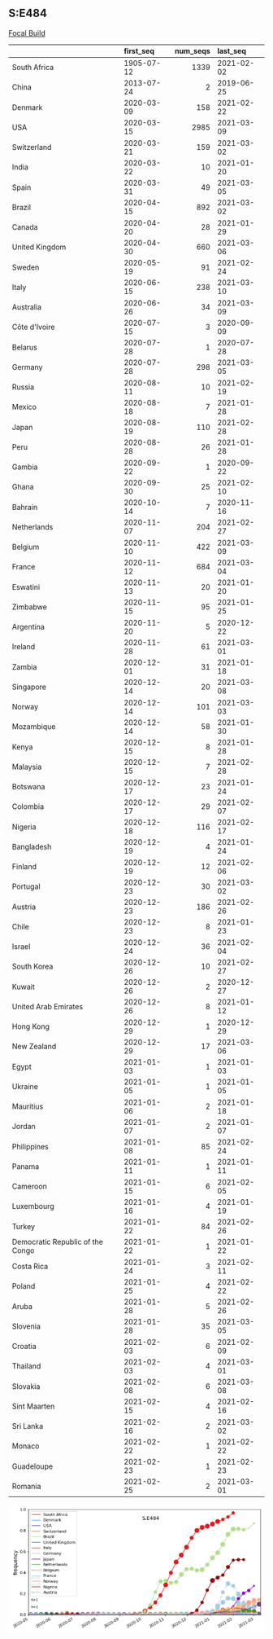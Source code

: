 

## S:E484
[Focal Build](https://nextstrain.org/groups/neherlab/ncov/S.E484?c=gt-S_484)

|                                  | first_seq   |   num_seqs | last_seq   |
|:---------------------------------|:------------|-----------:|:-----------|
| South Africa                     | 1905-07-12  |       1339 | 2021-02-02 |
| China                            | 2013-07-24  |          2 | 2019-06-25 |
| Denmark                          | 2020-03-09  |        158 | 2021-02-22 |
| USA                              | 2020-03-15  |       2985 | 2021-03-09 |
| Switzerland                      | 2020-03-21  |        159 | 2021-03-02 |
| India                            | 2020-03-22  |         10 | 2021-01-20 |
| Spain                            | 2020-03-31  |         49 | 2021-03-05 |
| Brazil                           | 2020-04-15  |        892 | 2021-03-02 |
| Canada                           | 2020-04-20  |         28 | 2021-01-29 |
| United Kingdom                   | 2020-04-30  |        660 | 2021-03-06 |
| Sweden                           | 2020-05-19  |         91 | 2021-02-24 |
| Italy                            | 2020-06-15  |        238 | 2021-03-10 |
| Australia                        | 2020-06-26  |         34 | 2021-03-09 |
| Côte d'Ivoire                    | 2020-07-15  |          3 | 2020-09-09 |
| Belarus                          | 2020-07-28  |          1 | 2020-07-28 |
| Germany                          | 2020-07-28  |        298 | 2021-03-05 |
| Russia                           | 2020-08-11  |         10 | 2021-02-19 |
| Mexico                           | 2020-08-18  |          7 | 2021-01-28 |
| Japan                            | 2020-08-19  |        110 | 2021-02-28 |
| Peru                             | 2020-08-28  |         26 | 2021-01-28 |
| Gambia                           | 2020-09-22  |          1 | 2020-09-22 |
| Ghana                            | 2020-09-30  |         25 | 2021-02-10 |
| Bahrain                          | 2020-10-14  |          7 | 2020-11-16 |
| Netherlands                      | 2020-11-07  |        204 | 2021-02-27 |
| Belgium                          | 2020-11-10  |        422 | 2021-03-09 |
| France                           | 2020-11-12  |        684 | 2021-03-04 |
| Eswatini                         | 2020-11-13  |         20 | 2021-01-20 |
| Zimbabwe                         | 2020-11-15  |         95 | 2021-01-25 |
| Argentina                        | 2020-11-20  |          5 | 2020-12-22 |
| Ireland                          | 2020-11-28  |         61 | 2021-03-01 |
| Zambia                           | 2020-12-01  |         31 | 2021-01-18 |
| Singapore                        | 2020-12-14  |         20 | 2021-03-08 |
| Norway                           | 2020-12-14  |        101 | 2021-03-03 |
| Mozambique                       | 2020-12-14  |         58 | 2021-01-30 |
| Kenya                            | 2020-12-15  |          8 | 2021-01-28 |
| Malaysia                         | 2020-12-15  |          7 | 2021-02-28 |
| Botswana                         | 2020-12-17  |         23 | 2021-01-24 |
| Colombia                         | 2020-12-17  |         29 | 2021-02-07 |
| Nigeria                          | 2020-12-18  |        116 | 2021-02-17 |
| Bangladesh                       | 2020-12-19  |          4 | 2021-01-24 |
| Finland                          | 2020-12-19  |         12 | 2021-02-06 |
| Portugal                         | 2020-12-23  |         30 | 2021-03-02 |
| Austria                          | 2020-12-23  |        186 | 2021-02-26 |
| Chile                            | 2020-12-23  |          8 | 2021-01-23 |
| Israel                           | 2020-12-24  |         36 | 2021-02-04 |
| South Korea                      | 2020-12-26  |         10 | 2021-02-27 |
| Kuwait                           | 2020-12-26  |          2 | 2020-12-27 |
| United Arab Emirates             | 2020-12-26  |          8 | 2021-01-12 |
| Hong Kong                        | 2020-12-29  |          1 | 2020-12-29 |
| New Zealand                      | 2020-12-29  |         17 | 2021-03-06 |
| Egypt                            | 2021-01-03  |          1 | 2021-01-03 |
| Ukraine                          | 2021-01-05  |          1 | 2021-01-05 |
| Mauritius                        | 2021-01-06  |          2 | 2021-01-18 |
| Jordan                           | 2021-01-07  |          2 | 2021-01-07 |
| Philippines                      | 2021-01-08  |         85 | 2021-02-24 |
| Panama                           | 2021-01-11  |          1 | 2021-01-11 |
| Cameroon                         | 2021-01-15  |          6 | 2021-02-05 |
| Luxembourg                       | 2021-01-16  |          4 | 2021-01-19 |
| Turkey                           | 2021-01-22  |         84 | 2021-02-26 |
| Democratic Republic of the Congo | 2021-01-22  |          1 | 2021-01-22 |
| Costa Rica                       | 2021-01-24  |          3 | 2021-02-11 |
| Poland                           | 2021-01-25  |          4 | 2021-02-22 |
| Aruba                            | 2021-01-28  |          5 | 2021-02-26 |
| Slovenia                         | 2021-01-28  |         35 | 2021-03-05 |
| Croatia                          | 2021-02-03  |          6 | 2021-02-09 |
| Thailand                         | 2021-02-03  |          4 | 2021-03-01 |
| Slovakia                         | 2021-02-08  |          6 | 2021-03-08 |
| Sint Maarten                     | 2021-02-15  |          4 | 2021-02-16 |
| Sri Lanka                        | 2021-02-16  |          2 | 2021-03-02 |
| Monaco                           | 2021-02-22  |          1 | 2021-02-22 |
| Guadeloupe                       | 2021-02-23  |          1 | 2021-02-23 |
| Romania                          | 2021-02-25  |          2 | 2021-03-01 |

![Overall trends S.E484](/overall_trends_figures/overall_trends_S.E484.png)